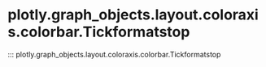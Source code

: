 # plotly.graph_objects.layout.coloraxis.colorbar.Tickformatstop

::: plotly.graph_objects.layout.coloraxis.colorbar.Tickformatstop
